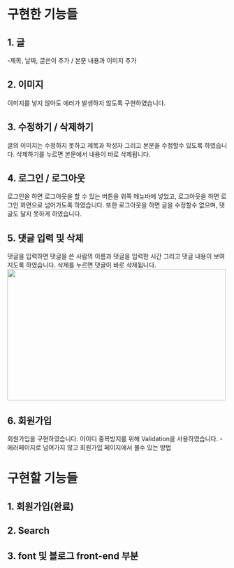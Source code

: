 # 구현한 기능들

## 1. 글
-제목, 날짜, 글쓴이 추가 / 본문 내용과 이미지 추가

## 2. 이미지 
이미지를 넣지 않아도 에러가 발생하지 않도록 구현하였습니다.

## 3. 수정하기 / 삭제하기
글의 이미지는 수정하지 못하고 제목과 작성자 그리고 본문을 수정할수 있도록 하였습니다.
삭제하기를 누르면 본문에서 내용이 바로 삭제됩니다.

## 4. 로그인 / 로그아웃
로그인을 하면 로그아웃을 할 수 있는 버튼을 위쪽 메뉴바에 넣었고, 로그아웃을 하면 로그인 화면으로 넘어가도록 하였습니다.
또한 로그아웃을 하면 글을 수정할수 없으며, 댓글도 달지 못하게 하였습니다.

## 5. 댓글 입력 및 삭제
댓글을 입력하면 댓글을 쓴 사람의 이름과 댓글을 입력한 시간 그리고 댓글 내용이 보여지도록 하였습니다.
삭제를 누르면 댓글이 바로 삭제됩니다.
<img src="https://user-images.githubusercontent.com/104314593/215068373-1848f2f5-a691-45a7-864c-70b3a741b1e3.png" width="500px" height="300px">

## 6. 회원가입
회원가입을 구현하였습니다.
아이디 중복방지를 위해 Validation을 사용하였습니다. - 에러페이지로 넘어가지 않고 회원가입 페이지에서 볼수 있는 방법 


# 구현할 기능들
## 1. 회원가입(완료)
## 2. Search
## 3. font 및 블로그 front-end 부분 
